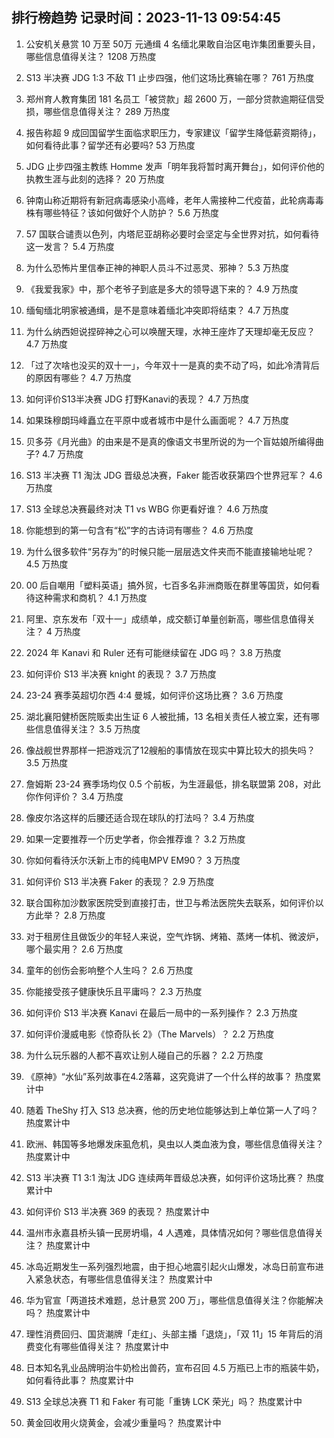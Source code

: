 
## 排行榜趋势 记录时间：2023-11-13 09:54:45
  
  1. 公安机关悬赏 10 万至 50万 元通缉 4 名缅北果敢自治区电诈集团重要头目，哪些信息值得关注？ 1208 万热度
    
  2. S13 半决赛 JDG 1:3 不敌 T1 止步四强，他们这场比赛输在哪？ 761 万热度
    
  3. 郑州育人教育集团 181 名员工「被贷款」超 2600 万，一部分贷款逾期征信受损，哪些信息值得关注？ 289 万热度
    
  4. 报告称超 9 成回国留学生面临求职压力，专家建议「留学生降低薪资期待」，如何看待此事？留学还有必要吗? 53 万热度
    
  5. JDG 止步四强主教练 Homme 发声「明年我将暂时离开舞台」，如何评价他的执教生涯与此刻的选择？ 20 万热度
    
  6. 钟南山称近期将有新冠病毒感染小高峰，老年人需接种二代疫苗，此轮病毒毒株有哪些特征？该如何做好个人防护？ 5.6 万热度
    
  7. 57 国联合谴责以色列，内塔尼亚胡称必要时会坚定与全世界对抗，如何看待这一发言？ 5.4 万热度
    
  8. 为什么恐怖片里信奉正神的神职人员斗不过恶灵、邪神？ 5.3 万热度
    
  9. 《我爱我家》中，那个老爷子到底是多大的领导退下来的？ 4.9 万热度
    
  10. 缅甸缅北明家被通缉，是不是意味着缅北冲突即将结束？ 4.7 万热度
    
  11. 为什么纳西妲说捏碎神之心可以唤醒天理，水神王座炸了天理却毫无反应？ 4.7 万热度
    
  12. 「过了次啥也没买的双十一」，今年双十一是真的卖不动了吗，如此冷清背后的原因有哪些？ 4.7 万热度
    
  13. 如何评价S13半决赛 JDG 打野Kanavi的表现？ 4.7 万热度
    
  14. 如果珠穆朗玛峰矗立在平原中或者城市中是什么画面呢？ 4.7 万热度
    
  15. 贝多芬《月光曲》的由来是不是真的像语文书里所说的为一个盲姑娘所编得曲子? 4.7 万热度
    
  16. S13 半决赛 T1 淘汰 JDG 晋级总决赛，Faker 能否收获第四个世界冠军？ 4.6 万热度
    
  17. S13 全球总决赛最终对决 T1 vs WBG 你更看好谁？ 4.6 万热度
    
  18. 你能想到的第一句含有“松”字的古诗词有哪些？ 4.6 万热度
    
  19. 为什么很多软件“另存为”的时候只能一层层选文件夹而不能直接输地址呢？ 4.5 万热度
    
  20. 00 后自嘲用「塑料英语」搞外贸，七百多名非洲商贩在群里等国货，如何看待这种需求和商机？ 4.1 万热度
    
  21. 阿里、京东发布「双十一」成绩单，成交额订单量创新高，哪些信息值得关注？ 4 万热度
    
  22. 2024 年 Kanavi 和 Ruler 还有可能继续留在 JDG 吗？ 3.8 万热度
    
  23. 如何评价 S13 半决赛 knight 的表现？ 3.7 万热度
    
  24. 23-24 赛季英超切尔西 4:4 曼城，如何评价这场比赛？ 3.6 万热度
    
  25. 湖北襄阳健桥医院贩卖出生证 6 人被批捕，13 名相关责任人被立案，还有哪些信息值得关注？ 3.5 万热度
    
  26. 像战舰世界那样一把游戏沉了12艘船的事情放在现实中算比较大的损失吗？ 3.5 万热度
    
  27. 詹姆斯 23-24 赛季场均仅 0.5 个前板，为生涯最低，排名联盟第 208，对此你作何评价？ 3.4 万热度
    
  28. 像皮尔洛这样的后腰还适合现在球队的打法吗？ 3.4 万热度
    
  29. 如果一定要推荐一个历史学者，你会推荐谁？ 3.2 万热度
    
  30. 你如何看待沃尔沃新上市的纯电MPV EM90？ 3 万热度
    
  31. 如何评价 S13 半决赛 Faker 的表现？ 2.9 万热度
    
  32. 联合国称加沙数家医院受到直接打击，世卫与希法医院失去联系，如何评价以方此举？ 2.8 万热度
    
  33. 对于租房住且做饭少的年轻人来说，空气炸锅、烤箱、蒸烤一体机、微波炉，哪个最实用？ 2.6 万热度
    
  34. 童年的创伤会影响整个人生吗？ 2.6 万热度
    
  35. 你能接受孩子健康快乐且平庸吗？ 2.3 万热度
    
  36. 如何评价 S13 半决赛 Kanavi 在最后一局中的一系列操作？ 2.3 万热度
    
  37. 如何评价漫威电影《惊奇队长 2》（The Marvels）？ 2.2 万热度
    
  38. 为什么玩乐器的人都不喜欢让别人碰自己的乐器？ 2.2 万热度
    
  39. 《原神》“水仙”系列故事在4.2落幕，这究竟讲了一个什么样的故事？ 热度累计中
    
  40. 随着 TheShy 打入 S13 总决赛，他的历史地位能够达到上单位第一人了吗？ 热度累计中
    
  41. 欧洲、韩国等多地爆发床虱危机，臭虫以人类血液为食，哪些信息值得关注？ 热度累计中
    
  42. S13 半决赛 T1 3:1 淘汰 JDG 连续两年晋级总决赛，如何评价这场比赛？ 热度累计中
    
  43. 如何评价 S13 半决赛 369 的表现？ 热度累计中
    
  44. 温州市永嘉县桥头镇一民房坍塌，4 人遇难，具体情况如何？哪些信息值得关注？ 热度累计中
    
  45. 冰岛近期发生一系列强烈地震，由于担心地震引起火山爆发，冰岛日前宣布进入紧急状态，有哪些信息值得关注？ 热度累计中
    
  46. 华为官宣「两道技术难题，总计悬赏 200 万」，哪些信息值得关注？你能解决吗？ 热度累计中
    
  47. 理性消费回归、国货潮牌「走红」、头部主播「退烧」，「双 11」15 年背后的消费变化有哪些值得关注？ 热度累计中
    
  48. 日本知名乳业品牌明治牛奶检出兽药，宣布召回 4.5 万瓶已上市的瓶装牛奶，如何看待此事？ 热度累计中
    
  49. S13 全球总决赛 T1 和 Faker 有可能「重铸 LCK 荣光」吗？ 热度累计中
    
  50. 黄金回收用火烧黄金，会减少重量吗？ 热度累计中
    